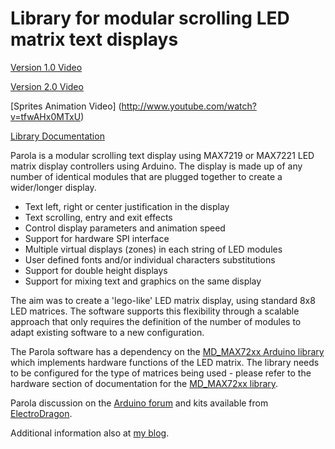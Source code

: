 # Library for modular scrolling LED matrix text displays

[Version 1.0 Video](http://www.youtube.com/watch?v=JgzVCSFaz3I)

[Version 2.0 Video](http://www.youtube.com/watch?v=u1iELyROjW8)

[Sprites Animation Video] (http://www.youtube.com/watch?v=tfwAHx0MTxU)

[Library Documentation](https://majicdesigns.github.io/MD_Parola/)

Parola is a modular scrolling text display using MAX7219 or MAX7221 LED matrix display controllers using Arduino. The display is made up of any number of identical modules that are plugged together to create a wider/longer display.
* Text left, right or center justification in the display
* Text scrolling, entry and exit effects
* Control display parameters and animation speed
* Support for hardware SPI interface
* Multiple virtual displays (zones) in each string of LED modules
* User defined fonts and/or individual characters substitutions
* Support for double height displays
* Support for mixing text and graphics on the same display

The aim was to create a 'lego-like' LED matrix display, using standard 8x8 LED matrices. The software supports this flexibility through a scalable approach that only requires the definition of the number of modules to adapt existing software to a new configuration.

The Parola software has a dependency on the [MD_MAX72xx Arduino library](https://github.com/MajicDesigns/MD_MAX72xx) which implements hardware functions of the LED matrix. The library needs to be configured for the type of matrices being used - please refer to the hardware section of documentation for the [MD_MAX72xx library](https://majicdesigns.github.io/MD_MAX72XX/page_hardware.html).

Parola discussion on the [Arduino forum](http://forum.arduino.cc/index.php?topic=171056.0) and kits available from [ElectroDragon](http://www.electrodragon.com/product/dot-matrix-chain-display-kit-max7219-v2).

Additional information also at [my blog](http://arduinoplusplus.wordpress.com).
